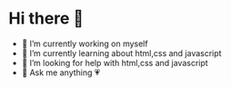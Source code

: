 # Hi there 👋



- 🔭 I’m currently working on myself
- 🌱 I’m currently learning about html,css and javascript
- 🤔 I’m looking for help with html,css and javascript
- 💬 Ask me anything 💗


